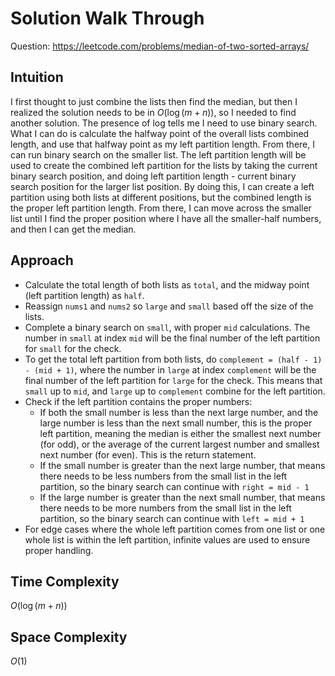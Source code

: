 # Solution Walk Through
Question: https://leetcode.com/problems/median-of-two-sorted-arrays/

## Intuition
I first thought to just combine the lists then find the median, but then I realized the solution needs to be in $O(\log (m+n))$, so I needed to find another solution. The presence of log tells me I need to use binary search. What I can do is calculate the halfway point of the overall lists combined length, and use that halfway point as my left partition length. From there, I can run binary search on the smaller list. The left partition length will be used to create the combined left partition for the lists by taking the current binary search position, and doing left partition length - current binary search position for the larger list position. By doing this, I can create a left partition using both lists at different positions, but the combined length is the proper left partition length. From there, I can move across the smaller list until I find the proper position where I have all the smaller-half numbers, and then I can get the median.

## Approach
- Calculate the total length of both lists as `total`, and the midway point (left partition length) as `half`.
- Reassign `nums1` and `nums2` so `large` and `small` based off the size of the lists.
- Complete a binary search on `small`, with proper `mid` calculations. The number in `small` at index `mid` will be the final number of the left partition for `small` for the check.
- To get the total left partition from both lists, do `complement = (half - 1) - (mid + 1)`, where the number in `large` at index `complement` will be the final number of the left partition for `large` for the check. This means that `small` up to `mid`, and `large` up to `complement` combine for the left partition.
- Check if the left partition contains the proper numbers:
    - If both the small number is less than the next large number, and the large number is less than the next small number, this is the proper left partition, meaning the median is either the smallest next number (for odd), or the average of the current largest number and smallest next number (for even). This is the return statement.
    - If the small number is greater than the next large number, that means there needs to be less numbers from the small list in the left partition, so the binary search can continue with `right = mid - 1`
    - If the large number is greater than the next small number, that means there needs to be more numbers from the small list in the left partition, so the binary search can continue with `left = mid + 1`
- For edge cases where the whole left partition comes from one list or one whole list is within the left partition, infinite values are used to ensure proper handling.

## Time Complexity
$O(\log (m+n))$

## Space Complexity
$O(1)$